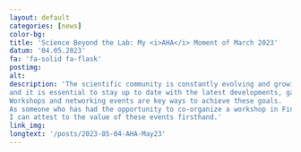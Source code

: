 ```yaml
---
layout: default
categories: [news]
color-bg: 
title: 'Science Beyond the Lab: My <i>AHA</i> Moment of March 2023'
datum: '04.05.2023'
fa: 'fa-solid fa-flask'
postimg: 
alt: 
description: 'The scientific community is constantly evolving and growing, 
and it is essential to stay up to date with the latest developments, gain new insights, and share experiences. 
Workshops and networking events are key ways to achieve these goals.
As someone who has had the opportunity to co-organize a workshop in Finland, 
I can attest to the value of these events firsthand.'
link_img: 
longtext: '/posts/2023-05-04-AHA-May23'
---
```

